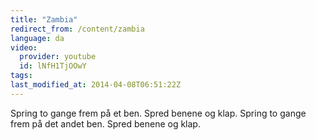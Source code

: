 ```yaml
---
title: "Zambia"
redirect_from: /content/zambia
language: da
video:
  provider: youtube
  id: lNfH1TjOOwY
tags:
last_modified_at: 2014-04-08T06:51:22Z
---
```


Spring to gange frem på et ben. Spred benene og klap. Spring to gange frem
på det andet ben. Spred benene og klap.
